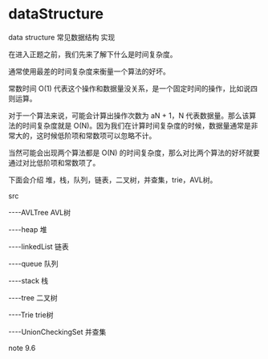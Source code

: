 # dataStructure
data structure
常见数据结构 实现

在进入正题之前，我们先来了解下什么是时间复杂度。

通常使用最差的时间复杂度来衡量一个算法的好坏。

常数时间 O(1) 代表这个操作和数据量没关系，是一个固定时间的操作，比如说四则运算。

对于一个算法来说，可能会计算出操作次数为 aN + 1，N 代表数据量。那么该算法的时间复杂度就是 O(N)。因为我们在计算时间复杂度的时候，数据量通常是非常大的，这时候低阶项和常数项可以忽略不计。

当然可能会出现两个算法都是 O(N) 的时间复杂度，那么对比两个算法的好坏就要通过对比低阶项和常数项了。

下面会介绍 堆，栈，队列，链表，二叉树，并查集，trie，AVL树。

src 

 ----AVLTree  AVL树

 ----heap  堆

 ----linkedList  链表

 ----queue  队列

 ----stack  栈

 ----tree  二叉树

 ----Trie  trie树

 ----UnionCheckingSet  并查集

 note 9.6
 

